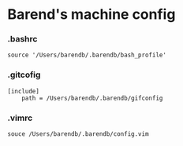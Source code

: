 # Barend's machine config

### .bashrc

```
source '/Users/barendb/.barendb/bash_profile'
```

### .gitcofig

```
[include]
    path = /Users/barendb/.barendb/gifconfig
```

### .vimrc

```
souce /Users/barendb/.barendb/config.vim
```
